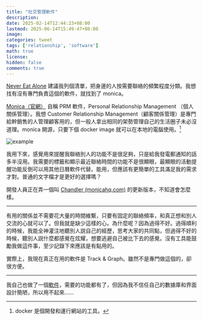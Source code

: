 ```yaml
---
title: "社交管理軟件"
description: 
date: 2025-02-14T12:44:23+08:00
lastmod: 2025-06-14T15:49:47+08:00
image: 
categories: tweet
tags: ['relationship', 'software']
math: true
license: 
hidden: false
comments: true
---
```


[Never Eat Alone](/zh/skill/right-sider/#keith-ferrazzi-tahl-raz---never-eat-alone--and-other-secrets-to-success-one-relationship-at-a-time) 建議我列個清單，把身邊的人按需要聯絡的頻繁程度分類。我想找有沒有專門負責這個的軟件，就找到了 monica。

[Monica（官網）](https://www.monicahq.com/) 自稱 PRM 軟件，Personal Relationship Management （個人關係管理）。我想 Customer Relationship Management（顧客關係管理）是專門給幹銷售的人管理顧客用的，但一般人拿出相同的架勢管理自己的生活圈子未必沒道理。monica 開源，只要下個 docker image 就可以在本地的電腦使用。[^1] 

![example](https://www.monicahq.com/img/dashboard.png)

我用下來，感覺用來提醒我聯絡別人的功能不是很足夠，只是給我發電郵通知的話多半沒用。我需要的標籤和顯示最近聯絡時間的功能不是很顯眼，最顯眼的活動提醒功能反倒可以用其他日曆軟件代替。能用，但應該有更簡單的工具滿足我的需求才對。普通的文字檔才是更好的選擇嗎？

開發人員正在弄一個叫 [Chandler (monicahq.com)](https://www.monicahq.com/blog/chandler-is-in-beta) 的更新版本，不知道會怎麼樣。

[^1]: docker 是個開發和運行網站的工具。


***

有用的關係並不需要花大量的時間維繫，只要有固定的聯絡頻率，和真正想和別人交流的心就可以了。但我就是缺少這樣的心。為什麼呢？因為過得不好。過得順利的時候，我能全神灌注地聽別人説自己的經歷，思考大家的共同點，但過得不好的時候，聽別人説什麼都感覺在炫耀，想要逃避自己被比下去的感覺。沒有工具能鼓勵我做這件事，至少記錄下來應該是有點用的。

實際上，我現在真正在用的軟件是 Track & Graph。雖然不是專門做這個的，卻很方便。

***
我自己也做了一個[軟件](/zh/code/relationship-tracker/)，需要的功能都有了，但因為我不信任自己的數據庫和界面設計簡陋，所以用不起來……

